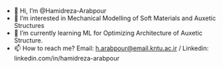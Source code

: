 - 👋 Hi, I’m @Hamidreza-Arabpour
- 👀 I’m interested in Mechanical Modelling of Soft Materials and Auxetic Structures
- 🌱 I’m currently learning ML for Optimizing Architecture of Auxetic Structure.
- 📫 How to reach me? Email: h.arabpour@email.kntu.ac.ir / Linkedin: linkedin.com/in/hamidreza-arabpour

<!---
Hamidreza-Arabpour/Hamidreza-Arabpour is a ✨ special ✨ repository because its `README.md` (this file) appears on your GitHub profile.
You can click the Preview link to take a look at your changes.
--->
